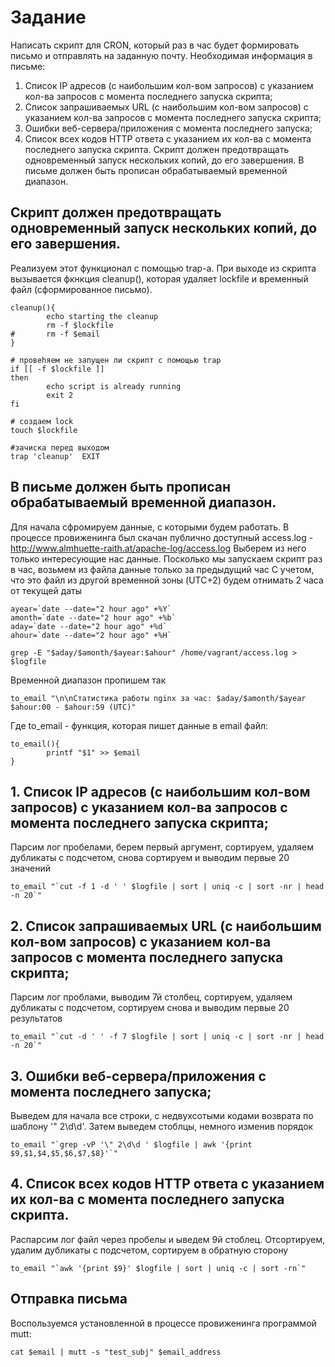# Задание 
Написать скрипт для CRON, который раз в час будет формировать письмо и отправлять на заданную почту.
Необходимая информация в письме:

1. Список IP адресов (с наибольшим кол-вом запросов) с указанием кол-ва запросов c момента последнего запуска скрипта;
2. Список запрашиваемых URL (с наибольшим кол-вом запросов) с указанием кол-ва запросов c момента последнего запуска скрипта;
3. Ошибки веб-сервера/приложения c момента последнего запуска;
4. Список всех кодов HTTP ответа с указанием их кол-ва с момента последнего запуска скрипта.
Скрипт должен предотвращать одновременный запуск нескольких копий, до его завершения.
В письме должен быть прописан обрабатываемый временной диапазон.

## Скрипт должен предотвращать одновременный запуск нескольких копий, до его завершения.
Реализуем этот функционал с помощью trap-а. При выходе из cкрипта вызывается  фкнкция cleanup(), которая удаляет lockfile и временный файл (сформированное письмо).
```
cleanup(){
        echo starting the cleanup
        rm -f $lockfile
#       rm -f $email
}

# провеhяем не запущен ли cкрипт с помощью trap
if [[ -f $lockfile ]]
then
        echo script is already running
        exit 2
fi

# создаем lock
touch $lockfile

#зачискa перед выходом
trap 'cleanup'  EXIT
```
## В письме должен быть прописан обрабатываемый временной диапазон.
Для начала сфромируем данные, с которыми будем работать.
В процессе провиженинга был скачан публично доступный access.log - http://www.almhuette-raith.at/apache-log/access.log
Выберем из него только интересующие нас данные.
Посколько мы запускаем скрипт раз в час, возьмем из файла данные только за предыдущий час
С учетом, что это файл из другой временной зоны (UTC+2) будем отнимать 2 часа от текущей даты
```
ayear=`date --date="2 hour ago" +%Y`
amonth=`date --date="2 hour ago" +%b`
aday=`date --date="2 hour ago" +%d`
ahour=`date --date="2 hour ago" +%H`

grep -E "$aday/$amonth/$ayear:$ahour" /home/vagrant/access.log > $logfile
```
Временной диапазон пропишем так

```
to_email "\n\nСтатистика работы nginx за час: $aday/$amonth/$ayear $ahour:00 - $ahour:59 (UTC)"
```
Где to_email - функция, которая пишет данные в email файл:
```
to_email(){
        printf "$1" >> $email
}
```
## 1. Список IP адресов (с наибольшим кол-вом запросов) с указанием кол-ва запросов c момента последнего запуска скрипта;
Парсим лог пробелами, берем первый аргумент, сортируем, удаляем дубликаты с подcчетом, снова сортируем и выводим первые 20 значений
```
to_email "`cut -f 1 -d ' ' $logfile | sort | uniq -c | sort -nr | head -n 20`"
```

## 2. Список запрашиваемых URL (с наибольшим кол-вом запросов) с указанием кол-ва запросов c момента последнего запуска скрипта;
Парсим лог проблами, выводим 7й столбец, сортируем, удаляем дубликаты с подсчетом, сортируем снова и выводим первые 20 результатов
```
to_email "`cut -d ' ' -f 7 $logfile | sort | uniq -c | sort -nr | head -n 20`"
```
## 3. Ошибки веб-сервера/приложения c момента последнего запуска;
Выведем для начала все строки, с недвухсотыми кодами возврата по шаблону '" 2\d\d'. Затем выведем стоблцы, немного изменив порядок
```
to_email "`grep -vP '\" 2\d\d ' $logfile | awk '{print $9,$1,$4,$5,$6,$7,$8}'`"
```
## 4. Список всех кодов HTTP ответа с указанием их кол-ва с момента последнего запуска скрипта.
Распарсим лог файл через пробелы и ыведем 9й стоблец. Отсортируем, удалим дубликаты с подсчетом, сортируем в обратную сторону
```
to_email "`awk '{print $9}' $logfile | sort | uniq -c | sort -rn`"
```

## Отправка письма
Воспользуемся установленной в процессе провиженинга программой mutt:
```
cat $email | mutt -s "test_subj" $email_address
```
